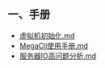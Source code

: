 ## 一、手册
- [虚拟机初始化.md](https://github.com/Lancger/opslinux/blob/master/linux/MegaCli%E4%BD%BF%E7%94%A8%E6%89%8B%E5%86%8C.md)
- [MegaCli使用手册.md](https://github.com/Lancger/opslinux/blob/master/linux/MegaCli%E4%BD%BF%E7%94%A8%E6%89%8B%E5%86%8C.md)
- [服务器IO高问题分析.md](https://github.com/Lancger/opslinux/blob/master/linux/%E6%9C%8D%E5%8A%A1%E5%99%A8IO%E9%AB%98%E9%97%AE%E9%A2%98%E5%88%86%E6%9E%90.md)

